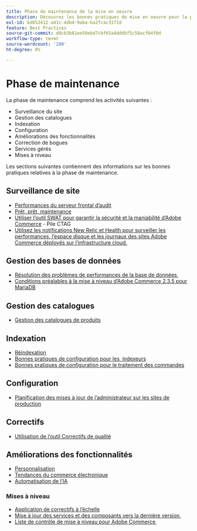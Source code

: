 ```yaml
---
title: Phase de maintenance de la mise en oeuvre
description: Découvrez les bonnes pratiques de mise en oeuvre pour la phase de maintenance des projets Adobe Commerce.
exl-id: bd052412-a41c-4dbd-9aba-ba2fcac31f2d
feature: Best Practices
source-git-commit: d0cb3b81ee50ebd7cbf65a4dddbf5c58acf04f0d
workflow-type: tm+mt
source-wordcount: '280'
ht-degree: 0%

---
```


# Phase de maintenance

La phase de maintenance comprend les activités suivantes :

- Surveillance du site
- Gestion des catalogues
- Indexation
- Configuration
- Améliorations des fonctionnalités
- Correction de bogues
- Services gérés
- Mises à niveau

Les sections suivantes contiennent des informations sur les bonnes pratiques relatives à la phase de maintenance.

## Surveillance de site

- [Performances du serveur frontal d’audit](frontend-performance.md)
- [Prêt, prêt, maintenance](https://business.adobe.com/blog/basics/ready-set-maintain)
- [Utiliser l’outil SWAT pour garantir la sécurité et la maniabilité d’Adobe Commerce](https://experienceleague.adobe.com/docs/commerce-operations/tools/site-wide-analysis-tool/intro.html?lang=en#integrations-with-other-adobe-commerce-support-tools) - Pile CTAG
- [Utilisez les notifications New Relic et Health pour surveiller les performances, l’espace disque et les journaux des sites Adobe Commerce déployés sur l’infrastructure cloud.](https://experienceleague.adobe.com/docs/commerce-cloud-service/user-guide/monitor/performance.html)

## Gestion des bases de données

- [Résolution des problèmes de performances de la base de données &#x200B;](resolve-database-performance-issues.md)
- [Conditions préalables à la mise à niveau d’Adobe Commerce 2.3.5 pour MariaDB &#x200B;](commerce-235-upgrade-prerequisites-mariadb.md)

## Gestion des catalogues

<!-- Asset not yet integrated
- [Catalog Image Resizing](https://wiki.corp.adobe.com/x/oj4ykw) (wiki)
-->
- [Gestion des catalogues de produits](https://www.gotostage.com/channel/fca90f7960be436f9b849215d9e06026/recording/2eea2782fc874047a020391000519f8b/watch?source=CHANNEL)

## Indexation

<!-- Asset not yet integrated
- [Reindexing - the safe way](https://wiki.corp.adobe.com/x/oj4ykw)(wiki)
-->
- [Réindexation](https://developer.adobe.com/commerce/php/development/components/indexing/#how-to-reindex)
- [Bonnes pratiques de configuration pour les &#x200B; indexeurs](indexer-configuration.md)
- [Bonnes pratiques de configuration pour le traitement des commandes](order-processing-configuration.md)
<!-- Asset not yet integrated from CTAG deck:
- Plan upsizing for planned traffic increases during promotions or holidays -->

## Configuration

- [Planification des mises à jour de l’administrateur sur les sites de production](scheduling-admin-updates-in-production.md)

<!-- Asset not yet integrated from CTAG deck: Planning for peak season and promotional periods (upsizing)-->

## Correctifs

- [Utilisation de l’outil Correctifs de qualité](https://experienceleague.adobe.com/docs/commerce-operations/tools/quality-patches-tool/usage.html)

## Améliorations des fonctionnalités

- [Personnalisation](https://www.gotostage.com/channel/fca90f7960be436f9b849215d9e06026/recording/e218545a77de490fb5102eca07d0580a/watch?source=CHANNEL)
- [Tendances du commerce électronique](https://www.gotostage.com/channel/fca90f7960be436f9b849215d9e06026/recording/9a772468d7b64409a3d5dff4d67e656d/watch?source=CHANNEL)
- [Automatisation de l’IA](https://www.gotostage.com/channel/fca90f7960be436f9b849215d9e06026/recording/27ae23699c2847be981a23ca098e548f/watch?source=CHANNEL)

### Mises à niveau

- [Application de correctifs à l’échelle](patching-at-scale.md)
- [Mise à jour des services et des composants vers la dernière version &#x200B;](update-services.md)
- [Liste de contrôle de mise à niveau pour Adobe Commerce &#x200B;](upgrade-checklist.md)
